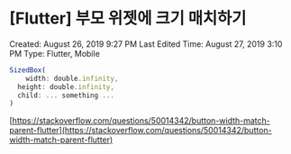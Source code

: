# [Flutter] 부모 위젯에 크기 매치하기

Created: August 26, 2019 9:27 PM
Last Edited Time: August 27, 2019 3:10 PM
Type: Flutter, Mobile

```jsx
SizedBox(
	width: double.infinity,
  height: double.infinity,
  child: ... something ...
)
```

[https://stackoverflow.com/questions/50014342/button-width-match-parent-flutter](https://stackoverflow.com/questions/50014342/button-width-match-parent-flutter)